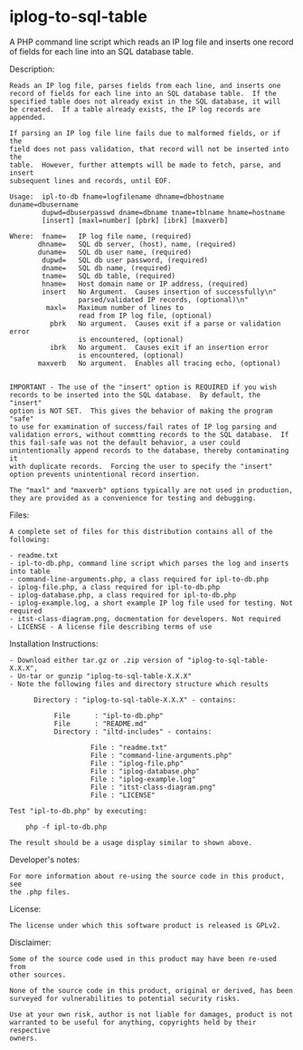 iplog-to-sql-table
==================

A PHP command line script which reads an IP log file and inserts one record of fields for each line into an SQL database table.

Description:

    Reads an IP log file, parses fields from each line, and inserts one
    record of fields for each line into an SQL database table.  If the
    specified table does not already exist in the SQL database, it will
    be created.  If a table already exists, the IP log records are appended.

    If parsing an IP log file line fails due to malformed fields, or if the 
    field does not pass validation, that record will not be inserted into the
    table.  However, further attempts will be made to fetch, parse, and insert
    subsequent lines and records, until EOF.

    Usage:  ipl-to-db fname=logfilename dhname=dbhostname duname=dbusername
            dupwd=dbuserpasswd dname=dbname tname=tblname hname=hostname
            [insert] [maxl=number] [pbrk] [ibrk] [maxverb]
            
    Where:  fname=   IP log file name, (required)
           dhname=   SQL db server, (host), name, (required)
           duname=   SQL db user name, (required)
            dupwd=   SQL db user password, (required)
            dname=   SQL db name, (required)
            tname=   SQL db table, (required)
            hname=   Host domain name or IP address, (required)
            insert   No Argument.  Causes insertion of successfully\n"
                     parsed/validated IP records, (optional)\n"
             maxl=   Maximum number of lines to
                     read from IP log file, (optional)
              pbrk   No argument.  Causes exit if a parse or validation error
                     is encountered, (optional)
              ibrk   No argument.  Causes exit if an insertion error
                     is encountered, (optional)
           maxverb   No argument.  Enables all tracing echo, (optional)


    IMPORTANT - The use of the "insert" option is REQUIRED if you wish
    records to be inserted into the SQL database.  By default, the "insert"
    option is NOT SET.  This gives the behavior of making the program "safe"
    to use for examination of success/fail rates of IP log parsing and
    validation errors, without commtting records to the SQL database.  If
    this fail-safe was not the default behavior, a user could
    unintentionally append records to the database, thereby contaminating it
    with duplicate records.  Forcing the user to specify the "insert"
    option prevents unintentional record insertion.
        
    The "maxl" and "maxverb" options typically are not used in production,
    they are provided as a convenience for testing and debugging.

Files:

    A complete set of files for this distribution contains all of the following:
    
    - readme.txt
    - ipl-to-db.php, command line script which parses the log and inserts into table
    - command-line-arguments.php, a class required for ipl-to-db.php
    - iplog-file.php, a class required for ipl-to-db.php
    - iplog-database.php, a class required for ipl-to-db.php
    - iplog-example.log, a short example IP log file used for testing. Not required
    - itst-class-diagram.png, docmentation for developers. Not required
    - LICENSE - A license file describing terms of use

Installation Instructions:

    - Download either tar.gz or .zip version of "iplog-to-sql-table-X.X.X",
    - Un-tar or gunzip "iplog-to-sql-table-X.X.X"
    - Note the following files and directory structure which results
    
          Directory : "iplog-to-sql-table-X.X.X" - contains:
          
               File      : "ipl-to-db.php"
               File      : "README.md"
               Directory : "iltd-includes" - contains:
               
                        File : "readme.txt"
                        File : "command-line-arguments.php"
                        File : "iplog-file.php"
                        File : "iplog-database.php"
                        File : "iplog-example.log"
                        File : "itst-class-diagram.png"
                        File : "LICENSE"
    
    Test "ipl-to-db.php" by executing:
    
        php -f ipl-to-db.php
        
    The result should be a usage display similar to shown above.
        
Developer's notes:

    For more information about re-using the source code in this product, see
    the .php files.

License:

    The license under which this software product is released is GPLv2.  

Disclaimer:

    Some of the source code used in this product may have been re-used from
    other sources.
    
    None of the source code in this product, original or derived, has been
    surveyed for vulnerabilities to potential security risks.
    
    Use at your own risk, author is not liable for damages, product is not
    warranted to be useful for anything, copyrights held by their respective
    owners.
